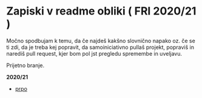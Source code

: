 # Zapiski v readme obliki ( FRI 2020/21 )

Močno spodbujam k temu, da če najdeš kakšno slovnično napako oz. če se ti zdi, da je treba kej popravit, da samoiniciativno pullaš projekt, popraviš in narediš pull request, kjer bom pol jst pregledu spremembe in uveljavu.

Prijetno branje.

**2020/21**
- <a href="https://github.com/mindOfCaspian/zapiski/tree/main/prpo">prpo</a>

